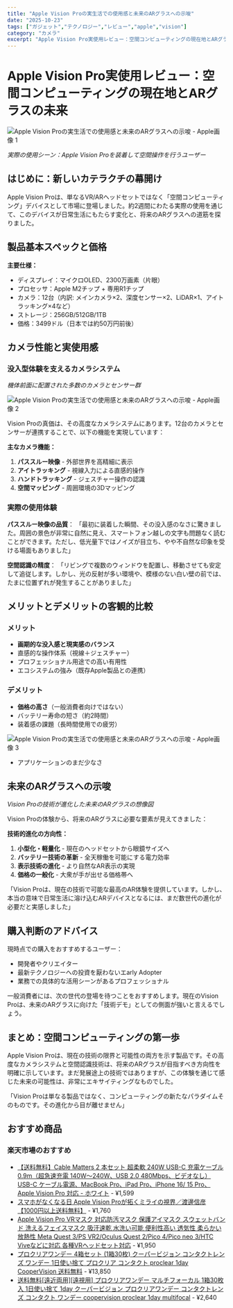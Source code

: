 ```yaml
---
title: "Apple Vision Proの実生活での使用感と未来のARグラスへの示唆"
date: "2025-10-23"
tags: ["ガジェット","テクノロジー","レビュー","apple","vision"]
category: "カメラ"
excerpt: "Apple Vision Pro実使用レビュー：空間コンピューティングの現在地とARグラスの未来 実際の使用シーン：Apple Vision Proを装着して空間操作を行うユーザー はじめに：新しいカテラクチの幕開け Apple Vision Proは、単なるVR/ARヘッドセットではなく「空間コン..."
---
```


# Apple Vision Pro実使用レビュー：空間コンピューティングの現在地とARグラスの未来

![Apple Vision Proの実生活での使用感と未来のARグラスへの示唆 - Apple画像 1](https://picsum.photos/id/80/800/600)




*実際の使用シーン：Apple Vision Proを装着して空間操作を行うユーザー*

## はじめに：新しいカテラクチの幕開け

Apple Vision Proは、単なるVR/ARヘッドセットではなく「空間コンピューティング」デバイスとして市場に登場しました。約2週間にわたる実際の使用を通じて、このデバイスが日常生活にもたらす変化と、将来のARグラスへの道筋を探りました。

## 製品基本スペックと価格

**主要仕様：**
- ディスプレイ：マイクロOLED、2300万画素（片眼）
- プロセッサ：Apple M2チップ + 専用R1チップ
- カメラ：12台（内訳: メインカメラ×2、深度センサー×2、LiDAR×1、アイトラッキング×4など）
- ストレージ：256GB/512GB/1TB
- 価格：3499ドル（日本では約50万円前後）

## カメラ性能と実使用感

### 没入型体験を支えるカメラシステム


*機体前面に配置された多数のカメラとセンサー群*



![Apple Vision Proの実生活での使用感と未来のARグラスへの示唆 - Apple画像 2](https://picsum.photos/id/90/800/600)


Vision Proの真価は、その高度なカメラシステムにあります。12台のカメラとセンサーが連携することで、以下の機能を実現しています：

**主なカメラ機能：**
1. **パススルー映像** - 外部世界を高精細に表示
2. **アイトラッキング** - 視線入力による直感的操作
3. **ハンドトラッキング** - ジェスチャー操作の認識
4. **空間マッピング** - 周囲環境の3Dマッピング

### 実際の使用体験

**パススルー映像の品質**：
「最初に装着した瞬間、その没入感のなさに驚きました。周囲の景色が非常に自然に見え、スマートフォン越しの文字も問題なく読むことができます。ただし、低光量下ではノイズが目立ち、やや不自然な印象を受ける場面もありました」

**空間認識の精度**：
「リビングで複数のウィンドウを配置し、移動させても安定して追従します。しかし、光の反射が多い環境や、模様のない白い壁の前では、たまに位置ずれが発生することがありました」

## メリットとデメリットの客観的比較

### メリット
- **画期的な没入感と現実感のバランス**
- 直感的な操作体系（視線＋ジェスチャー）
- プロフェッショナル用途での高い有用性
- エコシステムの強み（既存Apple製品との連携）

### デメリット
- **価格の高さ**（一般消費者向けではない）
- バッテリー寿命の短さ（約2時間）
- 装着感の課題（長時間使用での疲労）


![Apple Vision Proの実生活での使用感と未来のARグラスへの示唆 - Apple画像 3](https://picsum.photos/id/100/800/600)


- アプリケーションのまだ少なさ

## 未来のARグラスへの示唆


*Vision Proの技術が進化した未来のARグラスの想像図*

Vision Proの体験から、将来のARグラスに必要な要素が見えてきました：

**技術的進化の方向性：**
1. **小型化・軽量化** - 現在のヘッドセットから眼鏡サイズへ
2. **バッテリー技術の革新** - 全天稼働を可能にする電力効率
3. **表示技術の進化** - より自然なAR表示の実現
4. **価格の一般化** - 大衆が手が出せる価格帯へ

「Vision Proは、現在の技術で可能な最高のAR体験を提供しています。しかし、本当の意味で日常生活に溶け込むARデバイスとなるには、まだ数世代の進化が必要だと実感しました」

## 購入判断のアドバイス

現時点での購入をおすすめするユーザー：
- 開発者やクリエイター
- 最新テクノロジーへの投資を厭わないエarly Adopter
- 業務での具体的な活用シーンがあるプロフェッショナル

一般消費者には、次の世代の登場を待つことをおすすめします。現在のVision Proは、未来のARグラスに向けた「技術デモ」としての側面が強いと言えるでしょう。

## まとめ：空間コンピューティングの第一歩

Apple Vision Proは、現在の技術の限界と可能性の両方を示す製品です。その高度なカメラシステムと空間認識技術は、将来のARグラスが目指すべき方向性を明確に示しています。まだ発展途上の技術ではありますが、この体験を通じて感じた未来の可能性は、非常にエキサイティングなものでした。

「Vision Proは単なる製品ではなく、コンピューティングの新たなパラダイムそのものです。その進化から目が離せません」

<!-- アフィリエイト商品 -->
## おすすめ商品

### 楽天市場のおすすめ

- [【送料無料】Cable Matters 2 本セット 超柔軟 240W USB-C 充電ケーブル 0.9m（超急速充電 140W〜240W、USB 2.0 480Mbps、ビデオなし）USB-C ケーブル電源、MacBook Pro、iPad Pro、iPhone 16/ 15 Pro、Apple Vision Pro 対応 - ホワイト](https://item.rakuten.co.jp/hosket/b0cpmvr8mx/?rafcid=wsc_i_is_1096528941688097201&m=1f454fb8.34705d0b.1f454fb9.255992fd&pc=1f454fb8.34705d0b.1f454fb9.255992fd) - ¥1,599
- [スマホがなくなる日 Apple Vision Proが拓くミライの視界／渡邊信彦【1000円以上送料無料】](https://item.rakuten.co.jp/bookfan/bk-4344042689/?rafcid=wsc_i_is_1096528941688097201&m=1f454fb8.34705d0b.1f454fb9.255992fd&pc=1f454fb8.34705d0b.1f454fb9.255992fd) - ¥1,760
- [Apple Vision Pro VRマスク 対応防汚マスク 保護アイマスク スウェットバンド 洗えるフェイスマスク 吸汗速乾 水洗い可能 便利性高い 透気性 柔らかい 放熱性 Meta Quest 3/PS VR2/Oculus Quest 2/Pico 4/Pico neo 3/HTC Viveなどに対応 各種VRヘッドセット対応](https://item.rakuten.co.jp/bobo-fit/vis-mms5425/?rafcid=wsc_i_is_1096528941688097201&m=1f454fb8.34705d0b.1f454fb9.255992fd&pc=1f454fb8.34705d0b.1f454fb9.255992fd) - ¥1,950
- [プロクリアワンデー 4箱セット (1箱30枚) クーパービジョン コンタクトレンズ ワンデー 1日使い捨て プロクリア コンタクト proclear 1day CooperVision 送料無料](https://item.rakuten.co.jp/lens-porter/s_coop_1daypc_4p/?rafcid=wsc_i_is_1096528941688097201&m=1f454fb8.34705d0b.1f454fb9.255992fd&pc=1f454fb8.34705d0b.1f454fb9.255992fd) - ¥13,850
- [送料無料[遠近両用][遠視用] プロクリアワンデー マルチフォーカル 1箱30枚入 1日使い捨て 1day クーパービジョン プロクリアワンデー コンタクトレンズ コンタクト ワンデー coopervision proclear 1day multifocal](https://item.rakuten.co.jp/quick-contact-r/cp-05-01-e/?rafcid=wsc_i_is_1096528941688097201&m=1f454fb8.34705d0b.1f454fb9.255992fd&pc=1f454fb8.34705d0b.1f454fb9.255992fd) - ¥2,640



